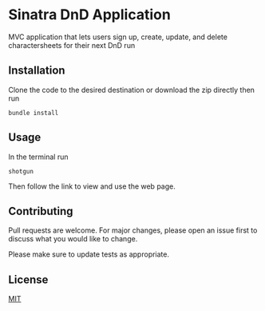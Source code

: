 # Sinatra DnD Application

MVC application that lets users sign up, create, update, and delete charactersheets for their next DnD run

## Installation

Clone the code to the desired destination or download the zip directly then run
```
bundle install
```

## Usage

In the terminal run
``` 
shotgun
```
Then follow the link to view and use the web page.

## Contributing
Pull requests are welcome. For major changes, please open an issue first to discuss what you would like to change.

Please make sure to update tests as appropriate.

## License
[MIT](https://choosealicense.com/licenses/mit/)
